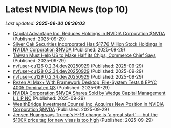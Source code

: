 # Latest NVIDIA News (top 10)
_Last updated: **2025-09-30 08:36:03**_

- [Capital Advantage Inc. Reduces Holdings in NVIDIA Corporation $NVDA](https://www.etfdailynews.com/2025/09/29/capital-advantage-inc-reduces-holdings-in-nvidia-corporation-nvda/) (Published: 2025-09-29)
- [Silver Oak Securities Incorporated Has $17.76 Million Stock Holdings in NVIDIA Corporation $NVDA](https://www.etfdailynews.com/2025/09/29/silver-oak-securities-incorporated-has-17-76-million-stock-holdings-in-nvidia-corporation-nvda/) (Published: 2025-09-29)
- [Taiwan Must Help US to Make Half its Chips, Commerce Chief Says](https://finance.yahoo.com/news/taiwan-must-help-us-half-082254871.html) (Published: 2025-09-29)
- [nvfuser-cu126 0.2.34.dev20250929](https://pypi.org/project/nvfuser-cu126/0.2.34.dev20250929/) (Published: 2025-09-29)
- [nvfuser-cu128 0.2.34.dev20250929](https://pypi.org/project/nvfuser-cu128/0.2.34.dev20250929/) (Published: 2025-09-29)
- [nvfuser-cu129 0.2.34.dev20250929](https://pypi.org/project/nvfuser-cu129/0.2.34.dev20250929/) (Published: 2025-09-29)
- [Ryzen AI Max+ With Framework Desktop, File-System Tests & EPYC 4005 Dominated Q3](https://www.phoronix.com/news/2025-Q3-Linux-Hardware-Recap) (Published: 2025-09-29)
- [NVIDIA Corporation $NVDA Shares Sold by Wedge Capital Management L L P NC](https://www.etfdailynews.com/2025/09/29/nvidia-corporation-nvda-shares-sold-by-wedge-capital-management-l-l-p-nc/) (Published: 2025-09-29)
- [WealthBridge Investment Counsel Inc. Acquires New Position in NVIDIA Corporation $NVDA](https://www.etfdailynews.com/2025/09/29/wealthbridge-investment-counsel-inc-acquires-new-position-in-nvidia-corporation-nvda/) (Published: 2025-09-29)
- [Jensen Huang says Trump's H-1B change is 'a great start' — but the $100K price tag for new visas is too high](https://biztoc.com/x/d8ed35de0d5713dc) (Published: 2025-09-29)
